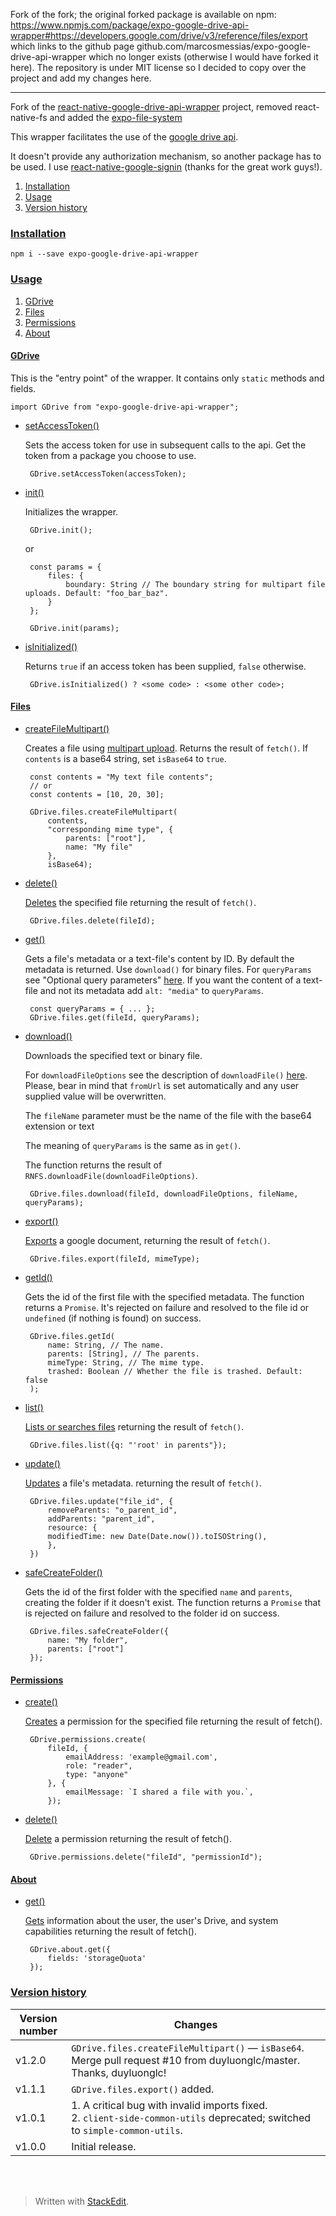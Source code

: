 ﻿Fork of the fork; the original forked package is available on npm: https://www.npmjs.com/package/expo-google-drive-api-wrapper#https://developers.google.com/drive/v3/reference/files/export which links to the github page github.com/marcosmessias/expo-google-drive-api-wrapper which no longer exists (otherwise I would have forked it here). The repository is under MIT license so I decided to copy over the project and add my changes here.

---

Fork of the [react-native-google-drive-api-wrapper](https://github.com/RobinBobin/react-native-google-drive-api-wrapper) project, removed react-native-fs and added the [expo-file-system](https://docs.expo.io/versions/latest/sdk/filesystem/)

This wrapper facilitates the use of the [google drive api](https://developers.google.com/drive/v3/reference/).

It doesn't provide any authorization mechanism, so another package has to be used. I use [react-native-google-signin](https://www.npmjs.com/package/react-native-google-signin) (thanks for the great work guys!).

 1. <a name="cinstallation"></a>[Installation](#installation)
 2. <a name="cusage"></a>[Usage](#usage)
 3. <a name="cversionHistory"></a>[Version history](#versionHistory)

### <a name="installation"></a>[Installation](#cinstallation)

    npm i --save expo-google-drive-api-wrapper
    
### <a name="usage"></a>[Usage](#cusage)

 1. <a name="cgdriveapiwGDrive">[GDrive](#gdriveapiwGDrive)</a>
 1. <a name="cgdriveapiwFiles">[Files](#gdriveapiwFiles)</a>
 1. <a name="cgdriveapiwPermissions">[Permissions](#gdriveapiwPermissions)</a>
 1. <a name="cgdriveapiwAbout">[About](#gdriveapiwAbout)</a>

#### <a name="gdriveapiwGDrive">[GDrive<i class="icon-up"></i>](#cgdriveapiwGDrive)</a>
This is the "entry point" of the wrapper. It contains only `static` methods and fields.

    import GDrive from "expo-google-drive-api-wrapper";

 - [setAccessToken()<i class="icon-up"></i>](#gdriveapiwGDrive)
    
    Sets the access token for use in subsequent calls to the api. Get the token from a package you choose to use.
    
        GDrive.setAccessToken(accessToken);
    
 - [init()<i class="icon-up"></i>](#gdriveapiwGDrive)
    
    Initializes the wrapper.
    
        GDrive.init();
    
    or
    
	    const params = {
	        files: {
		        boundary: String // The boundary string for multipart file uploads. Default: "foo_bar_baz".
	        }
	    };
        
        GDrive.init(params);
    
 - [isInitialized()<i class="icon-up"></i>](#gdriveapiwGDrive)
    
    Returns `true` if an access token has been supplied, `false` otherwise.
    
        GDrive.isInitialized() ? <some code> : <some other code>;

#### <a name="gdriveapiwFiles">[Files<i class="icon-up"></i>](#cgdriveapiwFiles)</a>

 - [createFileMultipart()<i class="icon-up"></i>](#gdriveapiwFiles)
    
    Creates a file using [multipart upload](https://developers.google.com/drive/v3/web/manage-uploads). Returns the result of `fetch()`.
    If `contents` is a base64 string, set `isBase64` to `true`.
    
        const contents = "My text file contents";
        // or
        const contents = [10, 20, 30];
        
        GDrive.files.createFileMultipart(
            contents,
            "corresponding mime type", {
	            parents: ["root"],
	            name: "My file"
            },
            isBase64);
            
 - [delete()<i class="icon-up"></i>](#gdriveapiwFiles)
    
    [Deletes](https://developers.google.com/drive/v3/reference/files/delete) the specified file returning the result of `fetch()`.
    
	    GDrive.files.delete(fileId);

 - [get()<i class="icon-up"></i>](#gdriveapiwFiles)
	
    Gets a file's metadata or a text-file's content by ID. By default the metadata is returned. Use `download()` for binary files. For `queryParams` see "Optional query parameters" [here](https://developers.google.com/drive/v3/reference/files/get). If you want the content of a text-file and not its metadata add `alt: "media"` to `queryParams`.
	
		const queryParams = { ... };
		GDrive.files.get(fileId, queryParams);
		
 - [download()<i class="icon-up"></i>](#gdriveapiwFiles)
	
	Downloads the specified text or binary file.
	
	For `downloadFileOptions` see the description of `downloadFile()` [here](https://www.npmjs.com/package/react-native-fs). Please, bear in mind that `fromUrl` is set automatically and any user supplied value will be overwritten.
	
    The `fileName` parameter must be the name of the file with the base64 extension or text

	The meaning of `queryParams` is the same as in `get()`.
	
	The function returns the result of `RNFS.downloadFile(downloadFileOptions)`.
		
		GDrive.files.download(fileId, downloadFileOptions, fileName, queryParams);

 - [export()](#gdriveapiwFiles)

	[Exports](#https://developers.google.com/drive/v3/reference/files/export) a google document, returning the result of `fetch()`.

	    GDrive.files.export(fileId, mimeType);

 - [getId()<i class="icon-up"></i>](#gdriveapiwFiles)
    
	Gets the id of the first file with the specified metadata. The function returns a `Promise`. It's rejected on failure and resolved to the file id or `undefined` (if nothing is found) on success.
	
        GDrive.files.getId(
            name: String, // The name.
            parents: [String], // The parents.
            mimeType: String, // The mime type.
            trashed: Boolean // Whether the file is trashed. Default: false
        );
		
 - [list()<i class="icon-up"></i>](#gdriveapiwFiles)
	
	[Lists or searches files](https://developers.google.com/drive/v3/reference/files/list) returning the result of `fetch()`.
	
		GDrive.files.list({q: "'root' in parents"});
		
 - [update()<i class="icon-up"></i>](#gdriveapiwFiles)
	
	[Updates](https://developers.google.com/drive/api/v3/reference/files/update) a file's metadata. returning the result of `fetch()`.
	
		GDrive.files.update("file_id", {
		    removeParents: "o_parent_id",
		    addParents: "parent_id",
		    resource: {
			modifiedTime: new Date(Date.now()).toISOString(),
		    },
		})

	
 - [safeCreateFolder()<i class="icon-up"></i>](#gdriveapiwFiles)
	
	Gets the id of the first folder with the specified `name` and `parents`, creating the folder if it doesn't exist. The function returns a `Promise` that is rejected on failure and resolved to the folder id on success.
	
        GDrive.files.safeCreateFolder({
            name: "My folder",
            parents: ["root"]
        });

#### <a name="gdriveapiwPermissions">[Permissions<i class="icon-up"></i>](#cgdriveapiwPermissions)</a>

 - [create()](#gdriveapiwPermissions)
	
	[Creates](https://developers.google.com/drive/v3/reference/permissions/create) a permission for the specified file returning the result of fetch().
	
        GDrive.permissions.create(
            fileId, {
                emailAddress: 'example@gmail.com',
                role: "reader",
                type: "anyone"
            }, {
                emailMessage: `I shared a file with you.`,
            });
	    
 - [delete()](#gdriveapiwPermissions)
	
	[Delete](https://developers.google.com/drive/api/v3/reference/permissions/delete) a permission returning the result of fetch().
	
        GDrive.permissions.delete("fileId", "permissionId");


#### <a name="gdriveapiwAbout">[About<i class="icon-up"></i>](#cgdriveapiwAbout)</a>

 - [get()](#gdriveapiwAbout)
	
	[Gets](https://developers.google.com/drive/api/v3/reference/about/get) information about the user, the user's Drive, and system capabilities returning the result of fetch().
	
        GDrive.about.get({
            fields: 'storageQuota'
        });

### <a name="versionHistory"></a>[Version history](#cversionHistory)

Version number|Changes
-|-
v1.2.0|`GDrive.files.createFileMultipart()` &mdash; `isBase64`. Merge pull request #10 from duyluonglc/master. Thanks, duyluonglc!
v1.1.1|`GDrive.files.export()` added.
v1.0.1|1.&nbsp;A critical bug with invalid imports fixed.<br>2.&nbsp;`client-side-common-utils` deprecated; switched to `simple-common-utils`.
v1.0.0|Initial release.

<br><br>
> Written with [StackEdit](https://stackedit.io/).
